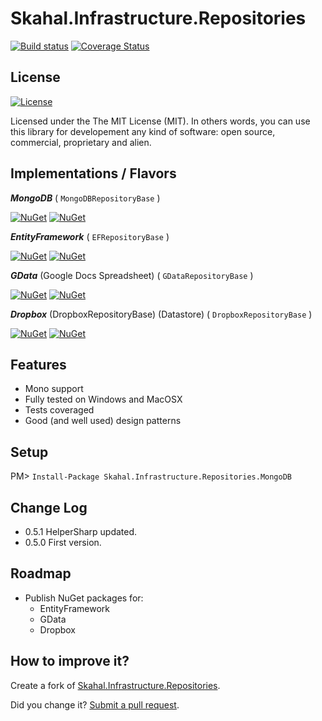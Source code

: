 # Skahal.Infrastructure.Repositories #

[![Build status](https://ci.appveyor.com/api/projects/status/iver76hwd2gdgh1u?svg=true)](https://ci.appveyor.com/project/eduardobursa/skahal-infrastructure-repositories)
[![Coverage Status](https://coveralls.io/repos/eduardobursa/Skahal.Infrastructure.Repositories/badge.svg)](https://coveralls.io/r/eduardobursa/Skahal.Infrastructure.Repositories)

## License ##

[![License](http://img.shields.io/:license-MIT-blue.svg)](https://raw.githubusercontent.com/eduardobursa/Skahal.Infrastructure.Repositories/master/LICENSE)

Licensed under the The MIT License (MIT).
In others words, you can use this library for developement any kind of software: open source, commercial, proprietary and alien.

## Implementations / Flavors ##

***MongoDB*** ( `MongoDBRepositoryBase` )

[![NuGet](https://img.shields.io/nuget/v/Skahal.Infrastructure.Repositories.MongoDB.svg)](https://www.nuget.org/packages/Skahal.Infrastructure.Repositories.MongoDB/)
[![NuGet](https://img.shields.io/nuget/dt/Skahal.Infrastructure.Repositories.MongoDB.svg)](https://www.nuget.org/packages/Skahal.Infrastructure.Repositories.MongoDB/)

***EntityFramework*** ( `EFRepositoryBase` )

[![NuGet](https://img.shields.io/nuget/v/Skahal.Infrastructure.Repositories.EntityFramework.svg)](https://www.nuget.org/packages/Skahal.Infrastructure.Repositories.EntityFramework/)
[![NuGet](https://img.shields.io/nuget/dt/Skahal.Infrastructure.Repositories.EntityFramework.svg)](https://www.nuget.org/packages/Skahal.Infrastructure.Repositories.EntityFramework/)

***GData*** (Google Docs Spreadsheet) ( `GDataRepositoryBase` )

[![NuGet](https://img.shields.io/nuget/v/Skahal.Infrastructure.Repositories.GData.svg)](https://www.nuget.org/packages/Skahal.Infrastructure.Repositories.GData/)
[![NuGet](https://img.shields.io/nuget/dt/Skahal.Infrastructure.Repositories.GData.svg)](https://www.nuget.org/packages/Skahal.Infrastructure.Repositories.GData/)

***Dropbox*** (DropboxRepositoryBase) (Datastore) ( `DropboxRepositoryBase` )

[![NuGet](https://img.shields.io/nuget/v/Skahal.Infrastructure.Repositories.Dropbox.svg)](https://www.nuget.org/packages/Skahal.Infrastructure.Repositories.Dropbox/)
[![NuGet](https://img.shields.io/nuget/dt/Skahal.Infrastructure.Repositories.Dropbox.svg)](https://www.nuget.org/packages/Skahal.Infrastructure.Repositories.Dropbox/)

## Features ##

- Mono support
- Fully tested on Windows and MacOSX
- Tests coveraged 
- Good (and well used) design patterns


## Setup ##

PM> `Install-Package Skahal.Infrastructure.Repositories.MongoDB`

## Change Log ##

- 0.5.1 HelperSharp updated.
- 0.5.0 First version.


## Roadmap ##

- Publish NuGet packages for:
	- EntityFramework
	- GData
	- Dropbox
 		
## How to improve it? ##

Create a fork of [Skahal.Infrastructure.Repositories](https://github.com/skahal/Skahal.Infrastructure.Repositories/fork). 

Did you change it? [Submit a pull request](https://github.com/skahal/Skahal.Infrastructure.Repositories/pull/new/master).